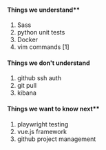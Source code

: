 #### Things we understand**
1.  Sass
2.  python unit tests 
3.  Docker
4.  vim commands [1]
#### Things we don't understand
1. github ssh auth
2. git pull
3. kibana
#### Things we want to know next**
1.  playwright testing
2.  vue.js framework
3.  github project management